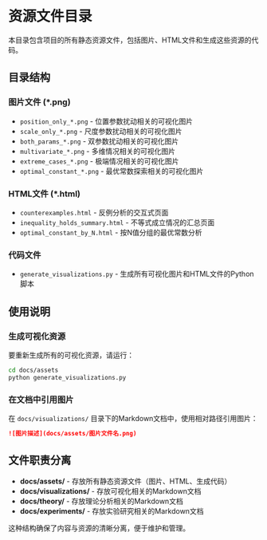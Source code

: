 # 资源文件目录

本目录包含项目的所有静态资源文件，包括图片、HTML文件和生成这些资源的代码。

## 目录结构

### 图片文件 (*.png)
- `position_only_*.png` - 位置参数扰动相关的可视化图片
- `scale_only_*.png` - 尺度参数扰动相关的可视化图片  
- `both_params_*.png` - 双参数扰动相关的可视化图片
- `multivariate_*.png` - 多维情况相关的可视化图片
- `extreme_cases_*.png` - 极端情况相关的可视化图片
- `optimal_constant_*.png` - 最优常数探索相关的可视化图片

### HTML文件 (*.html)
- `counterexamples.html` - 反例分析的交互式页面
- `inequality_holds_summary.html` - 不等式成立情况的汇总页面
- `optimal_constant_by_N.html` - 按N值分组的最优常数分析

### 代码文件
- `generate_visualizations.py` - 生成所有可视化图片和HTML文件的Python脚本

## 使用说明

### 生成可视化资源

要重新生成所有的可视化资源，请运行：

```bash
cd docs/assets
python generate_visualizations.py
```

### 在文档中引用图片

在 `docs/visualizations/` 目录下的Markdown文档中，使用相对路径引用图片：

```markdown
![图片描述](docs/assets/图片文件名.png)
```

## 文件职责分离

- **docs/assets/** - 存放所有静态资源文件（图片、HTML、生成代码）
- **docs/visualizations/** - 存放可视化相关的Markdown文档
- **docs/theory/** - 存放理论分析相关的Markdown文档
- **docs/experiments/** - 存放实验研究相关的Markdown文档

这种结构确保了内容与资源的清晰分离，便于维护和管理。 
